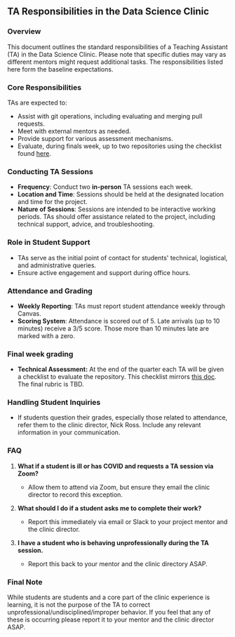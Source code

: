 ## TA Responsibilities in the Data Science Clinic

### Overview
This document outlines the standard responsibilities of a Teaching Assistant (TA) in the Data Science Clinic. Please note that specific duties may vary as different mentors might request additional tasks. The responsibilities listed here form the baseline expectations.

### Core Responsibilities
TAs are expected to:

- Assist with git operations, including evaluating and merging pull requests.
- Meet with external mentors as needed.
- Provide support for various assessment mechanisms.
- Evaluate, during finals week, up to two repositories using the checklist found [here](../rubrics/final-technical-cleanup.md).

### Conducting TA Sessions

- **Frequency**: Conduct two **in-person** TA sessions each week.
- **Location and Time**: Sessions should be held at the designated location and time for the project.
- **Nature of Sessions**: Sessions are intended to be interactive working periods. TAs should offer assistance related to the project, including technical support, advice, and troubleshooting.

### Role in Student Support

- TAs serve as the initial point of contact for students' technical, logistical, and administrative queries.
- Ensure active engagement and support during office hours.

### Attendance and Grading

- **Weekly Reporting**: TAs must report student attendance weekly through Canvas.
- **Scoring System**: Attendance is scored out of 5. Late arrivals (up to 10 minutes) receive a 3/5 score. Those more than 10 minutes late are marked with a zero.

### Final week grading

- **Technical Assessment:** At the end of the quarter each TA will be given a checklist to evaluate the repository. This checklist mirrors [this doc](../coding-standards/coding-standards.md). The final rubric is TBD.

### Handling Student Inquiries

- If students question their grades, especially those related to attendance, refer them to the clinic director, Nick Ross. Include any relevant information in your communication.

### FAQ

1. **What if a student is ill or has COVID and requests a TA session via Zoom?**
   
   - Allow them to attend via Zoom, but ensure they email the clinic director to record this exception.

2. **What should I do if a student asks me to complete their work?**
   
   - Report this immediately via email or Slack to your project mentor and the clinic director.


3. **I have a student who is behaving unprofessionally during the TA session.**

    - Report this back to your mentor and the clinic directory ASAP. 

### Final Note

While students are students and a core part of the clinic experience is learning, it is not the purpose of the TA to correct unprofessional/undisciplined/improper behavior. If you feel that any of these is occurring please report it to your mentor and the clinic director ASAP.